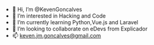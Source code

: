- 👋 Hi, I’m @KevenGoncalves
- 👀 I’m interested in Hacking and Code
- 🌱 I’m currently learning Python,Vue.js and Laravel
- 💞️ I’m looking to collaborate on eDevs from Explicador
- 📫 keven.jm.goncalves@gmail.com

<!---
KevenGoncalves/KevenGoncalves is a ✨ special ✨ repository because its `README.md` (this file) appears on your GitHub profile.
You can click the Preview link to take a look at your changes.
--->

